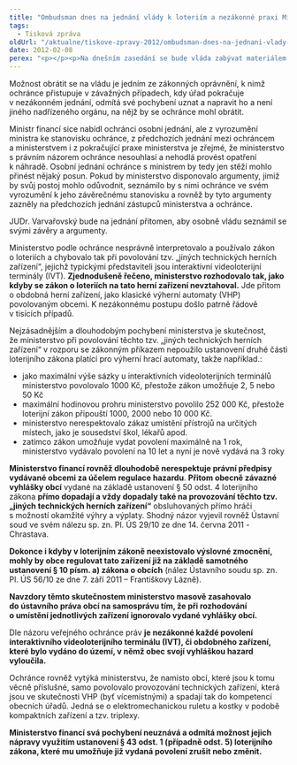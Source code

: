 ```yaml
---
title: "Ombudsman dnes na jednání vlády k loteriím a nezákonné praxi Ministerstva financí"
tags:
  - Tisková zpráva
oldUrl: "/aktualne/tiskove-zpravy-2012/ombudsman-dnes-na-jednani-vlady-k-loteriim-a-nezakonne-praxi-ministerstva-financi"
date: 2012-02-08
perex: "<p></p><p>Na dnešním zasedání se bude vláda zabývat materiálem týkajícím se dlouhodobé nezákonné praxe Ministerstva financí spočívající v nerespektování zákona č. 202/1990 Sb., o loteriích (loterijní zákon) a obecně závazných vyhlášek obcí přijatých za účelem regulace hazardu. Materiál vládě předložil veřejný ochránce práv s doporučením, aby vláda uložila Ministerstvu financí změnu správní praxe a prosadila tak i realizaci opatření k nápravě, která ochránce ministerstvu navrhoval.</p>"
---
```


<!-- imported from the old website -->

<p>Možnost obrátit se na vládu je jedním ze zákonných oprávnění, k nimž ochránce přistupuje v závažných případech, kdy úřad pokračuje v nezákonném jednání, odmítá své pochybení uznat a napravit ho a není jiného nadřízeného orgánu, na nějž by se ochránce mohl obrátit.</p><p>Ministr financí sice nabídl ochránci osobní jednání, ale z vyrozumění ministra ke stanovisku ochránce, z předchozích jednání mezi ochráncem a ministerstvem i z pokračující praxe ministerstva je zřejmé, že ministerstvo s právním názorem ochránce nesouhlasí a nehodlá provést opatření k náhradě. Osobní jednání ochránce s ministrem by tedy jen stěží mohlo přinést nějaký posun. Pokud by ministerstvo disponovalo argumenty, jimiž by svůj postoj mohlo odůvodnit, seznámilo by s nimi ochránce ve svém vyrozumění k jeho závěrečnému stanovisku a rovněž by tyto argumenty zazněly na předchozích jednání zástupců ministerstva a ochránce.</p><p>JUDr. Varvařovský bude na jednání přítomen, aby osobně vládu seznámil se svými závěry a argumenty.</p><p>Ministerstvo podle ochránce nesprávně interpretovalo a používalo zákon o loteriích a chybovalo tak při povolování tzv. „jiných technických herních zařízení“, jejichž typickými představiteli jsou interaktivní videoloterijní terminály (IVT). <strong>Zjednodušeně řečeno, ministerstvo rozhodovalo tak, jako kdyby se zákon o loteriích na tato herní zařízení nevztahoval.</strong> Jde přitom o obdobná herní zařízení, jako klasické výherní automaty (VHP) povolovaným obcemi. K nezákonnému postupu došlo patrně řádově v tisících případů.</p><p>Nejzásadnějším a dlouhodobým pochybení ministerstva je skutečnost, že ministerstvo při povolování těchto tzv. „jiných technických herních zařízení“ v rozporu se zákonným příkazem nepoužilo ustanovení druhé části loterijního zákona platící pro výherní hrací automaty, takže například.:</p><ul><li>jako maximální výše sázky u interaktivních videoloterijních terminálů ministerstvo povolovalo 1000 Kč, přestože zákon umožňuje 2, 5 nebo 50 Kč</li><li>maximální hodinovou prohru ministerstvo povolilo 252 000 Kč, přestože loterijní zákon připouští 1000, 2000 nebo 10 000 Kč.</li><li>ministerstvo nerespektovalo zákaz umístění přístrojů na určitých místech, jako je sousedství škol, lékařů apod.</li><li>zatímco zákon umožňuje vydat povolení maximálně na 1 rok, ministerstvo vydávalo povolení na 10 let a nyní je nově vydává na 3 roky</li></ul><p><strong>Ministerstvo financí rovněž dlouhodobě nerespektuje právní předpisy vydávané obcemi za účelem regulace hazardu</strong>. <strong>Přitom obecně závazné vyhlášky obcí</strong> vydané na základě ustanovení § 50 odst. 4 loterijního zákona <strong>přímo dopadají a vždy dopadaly také na provozování těchto tzv. „jiných technických herních zařízení“</strong> obsluhovaných přímo hráči s možností okamžité výhry a výplaty. Shodný názor vyjevil rovněž Ústavní soud ve svém nálezu sp. zn. Pl. ÚS 29/10 ze dne 14. června 2011 -Chrastava. </p><p><strong>Dokonce i kdyby v loterijním zákoně neexistovalo výslovné zmocnění, mohly by obce regulovat tato zařízení již na základě samotného ustanovení § 10 písm. a) zákona o obcích</strong> (nález Ústavního soudu sp. zn. Pl. ÚS 56/10 ze dne 7. září 2011 &ndash; Františkovy Lázně). </p><p><strong>Navzdory těmto skutečnostem ministerstvo masově zasahovalo do ústavního práva obcí na samosprávu tím, že při rozhodování o umístění jednotlivých zařízení ignorovalo vydané vyhlášky obcí.</strong> </p><p>Dle názoru veřejného ochránce práv <strong>je nezákonné každé povolení interaktivního videoloterijního terminálu (IVT), či obdobného zařízení, které bylo vydáno do území, v němž obec svojí vyhláškou hazard vyloučila.</strong></p><p>Ochránce rovněž vytýká ministerstvu, že namísto obcí, které jsou k tomu věcně příslušné, samo povolovalo provozování technických zařízení, která jsou ve skutečnosti VHP (byť vícemístnými) a spadají tak do kompetencí obecních úřadů. Jedná se o elektromechanickou ruletu a kostky v podobě kompaktních zařízení a tzv. triplexy.</p><p><strong>Ministerstvo financí svá pochybení neuznává a odmítá možnost jejich nápravy využitím ustanovení § 43 odst. 1 (případně odst. 5) loterijního zákona, které mu umožňuje již vydaná povolení zrušit nebo změnit.</strong></p>
